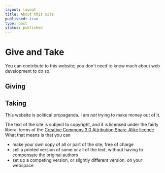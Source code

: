 ```yaml
---
layout: layout
title: About this site
published: true
type: post
status: published
---
```


Give and Take
=============

You can contribute to this website; you don't need to know much about
web development to do so.



Giving
------

Taking
------

This website is political propaganda. I am *not* trying to make money out
of it.

The text of the site is subject to copyright, and it is licensed
under the fairly liberal terms of the [Creative Commons 3.0
Attribution Share-Alike
licence](http://creativecommons.org/licenses/by-sa/3.0/). What that means
is that you can

* make your own copy of all or part of the site, free of charge
* sell a printed version of some or all of the text, 
  without having to compensate the original authors
* set up a competing version, or slightly different version, on your
  webspace


